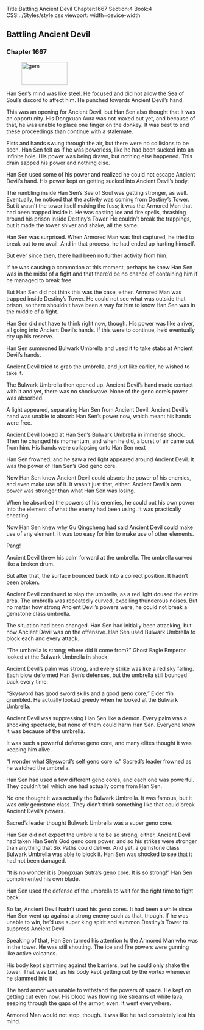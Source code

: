 Title:Battling Ancient Devil 
Chapter:1667 
Section:4 
Book:4 
CSS:../Styles/style.css 
viewport: width=device-width
  
## Battling Ancient Devil
### Chapter 1667
  
<figure>
	<img src="../Images/gem.gif" alt="gem" id="gem" width="120" height="60" />
</figure>
  

  
Han Sen’s mind was like steel. He focused and did not allow the Sea of Soul’s discord to affect him. He punched towards Ancient Devil’s hand.

This was an opening for Ancient Devil, but Han Sen also thought that it was an opportunity. His Dongxuan Aura was not maxed out yet, and because of that, he was unable to place one finger on the donkey. It was best to end these proceedings than continue with a stalemate.

Fists and hands swung through the air, but there were no collisions to be seen. Han Sen felt as if he was powerless, like he had been sucked into an infinite hole. His power was being drawn, but nothing else happened. This drain sapped his power and nothing else.

Han Sen used some of his power and realized he could not escape Ancient Devil’s hand. His power kept on getting sucked into Ancient Devil’s body.

The rumbling inside Han Sen’s Sea of Soul was getting stronger, as well. Eventually, he noticed that the activity was coming from Destiny’s Tower. But it wasn’t the tower itself making the fuss; it was the Armored Man that had been trapped inside it. He was casting ice and fire spells, thrashing around his prison inside Destiny’s Tower. He couldn’t break the trappings, but it made the tower shiver and shake, all the same.

Han Sen was surprised. When Armored Man was first captured, he tried to break out to no avail. And in that process, he had ended up hurting himself.

But ever since then, there had been no further activity from him.

If he was causing a commotion at this moment, perhaps he knew Han Sen was in the midst of a fight and that there’d be no chance of containing him if he managed to break free.

But Han Sen did not think this was the case, either. Armored Man was trapped inside Destiny’s Tower. He could not see what was outside that prison, so there shouldn’t have been a way for him to know Han Sen was in the middle of a fight.

Han Sen did not have to think right now, though. His power was like a river, all going into Ancient Devil’s hands. If this were to continue, he’d eventually dry up his reserve.

Han Sen summoned Bulwark Umbrella and used it to take stabs at Ancient Devil’s hands.

Ancient Devil tried to grab the umbrella, and just like earlier, he wished to take it.

The Bulwark Umbrella then opened up. Ancient Devil’s hand made contact with it and yet, there was no shockwave. None of the geno core’s power was absorbed.

A light appeared, separating Han Sen from Ancient Devil. Ancient Devil’s hand was unable to absorb Han Sen’s power now, which meant his hands were free.

Ancient Devil looked at Han Sen’s Bulwark Umbrella in immense shock. Then he changed his momentum, and when he did, a burst of air came out from him. His hands were collapsing onto Han Sen next

Han Sen frowned, and he saw a red light appeared around Ancient Devil. It was the power of Han Sen’s God geno core.

Now Han Sen knew Ancient Devil could absorb the power of his enemies, and even make use of it. It wasn’t just that, either. Ancient Devil’s own power was stronger than what Han Sen was losing.

When he absorbed the powers of his enemies, he could put his own power into the element of what the enemy had been using. It was practically cheating.

Now Han Sen knew why Gu Qingcheng had said Ancient Devil could make use of any element. It was too easy for him to make use of other elements.

Pang!

Ancient Devil threw his palm forward at the umbrella. The umbrella curved like a broken drum.

But after that, the surface bounced back into a correct position. It hadn’t been broken.

Ancient Devil continued to slap the umbrella, as a red light doused the entire area. The umbrella was repeatedly curved, expelling thunderous noises. But no matter how strong Ancient Devil’s powers were, he could not break a gemstone class umbrella.

The situation had been changed. Han Sen had initially been attacking, but now Ancient Devil was on the offensive. Han Sen used Bulwark Umbrella to block each and every attack.

“The umbrella is strong; where did it come from?” Ghost Eagle Emperor looked at the Bulwark Umbrella in shock.

Ancient Devil’s palm was strong, and every strike was like a red sky falling. Each blow deformed Han Sen’s defenses, but the umbrella still bounced back every time.

“Skysword has good sword skills and a good geno core,” Elder Yin grumbled. He actually looked greedy when he looked at the Bulwark Umbrella.

Ancient Devil was suppressing Han Sen like a demon. Every palm was a shocking spectacle, but none of them could harm Han Sen. Everyone knew it was because of the umbrella.

It was such a powerful defense geno core, and many elites thought it was keeping him alive.

“I wonder what Skysword’s self geno core is.” Sacred’s leader frowned as he watched the umbrella.

Han Sen had used a few different geno cores, and each one was powerful. They couldn’t tell which one had actually come from Han Sen.

No one thought it was actually the Bulwark Umbrella. It was famous, but it was only gemstone class. They didn’t think something like that could break Ancient Devil’s powers.

Sacred’s leader thought Bulwark Umbrella was a super geno core.

Han Sen did not expect the umbrella to be so strong, either, Ancient Devil had taken Han Sen’s God geno core power, and so his strikes were stronger than anything that Six Paths could deliver. And yet, a gemstone class Bulwark Umbrella was able to block it. Han Sen was shocked to see that it had not been damaged.

“It is no wonder it is Dongxuan Sutra’s geno core. It is so strong!” Han Sen complimented his own blade.

Han Sen used the defense of the umbrella to wait for the right time to fight back.

So far, Ancient Devil hadn’t used his geno cores. It had been a while since Han Sen went up against a strong enemy such as that, though. If he was unable to win, he’d use super king spirit and summon Destiny’s Tower to suppress Ancient Devil.

Speaking of that, Han Sen turned his attention to the Armored Man who was in the tower. He was still shouting. The ice and fire powers were gunning like active volcanos.

His body kept slamming against the barriers, but he could only shake the tower. That was bad, as his body kept getting cut by the vortex whenever he slammed into it

The hard armor was unable to withstand the powers of space. He kept on getting cut even now. His blood was flowing like streams of white lava, seeping through the gaps of the armor, even. It went everywhere.

Armored Man would not stop, though. It was like he had completely lost his mind.